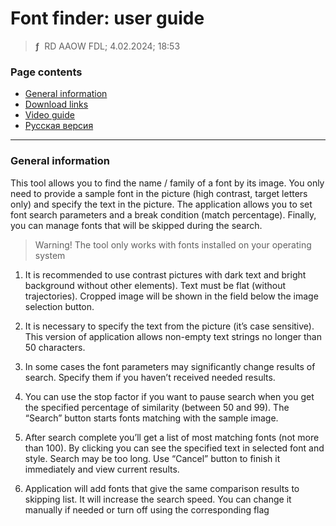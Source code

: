 # Font finder: user guide
> **ƒ** &nbsp;RD AAOW FDL; 4.02.2024; 18:53



### Page contents

- [General information](#general-information)
- [Download links](https://adslbarxatov.github.io/DPArray#font-finder)
- [Video guide](https://youtube.com/watch?v=x3ImaRYH7_A)
- [Русская версия](https://adslbarxatov.github.io/FontFinder/ru)

---

### General information

This tool allows you to find the name / family of a font by its image. You only need to provide a sample
font in the picture (high contrast, target letters only) and specify the text in the picture.
The application allows you to set font search parameters and a break condition (match percentage).
Finally, you can manage fonts that will be skipped during the search.

> Warning! The tool only works with fonts installed on your operating system

1. It is recommended to use contrast pictures with dark text and bright background without other elements).
Text must be flat (without trajectories). Cropped image will be shown in the field below the image selection button.

2. It is necessary to specify the text from the picture (it’s case sensitive). This version of application allows
non-empty text strings no longer than 50 characters.

3. In some cases the font parameters may significantly change results of search. Specify them if you haven’t
received needed results.

4. You can use the stop factor if you want to pause search when you get the specified percentage of similarity
(between 50 and 99). The “Search” button starts fonts matching with the sample image.

5. After search complete you’ll get a list of most matching fonts (not more than 100). By clicking you can
see the specified text in selected font and style. Search may be too long. Use “Cancel” button to finish it
immediately and view current results.

6. Application will add fonts that give the same comparison results to skipping list. It will increase the search
speed. You can change it manually if needed or turn off using the corresponding flag
